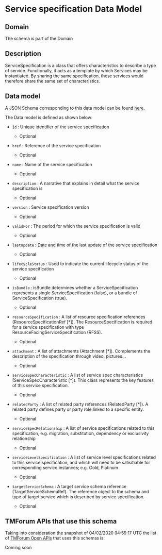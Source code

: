 # Service specification Data Model

## Domain

The  schema is part of the  Domain

## Description

ServiceSpecification is a class that offers characteristics to describe a type of service.
Functionally, it acts as a template by which Services may be instantiated. By sharing the same  specification, these services would therefore share the same set of characteristics.

## Data model

A JSON Schema corresponding to this data model can be found
[here](https://github.com/tmforum-rand/schemas/blob/candidates/Service/ServiceSpecification.schema.json).

The Data model is defined as shown below:

- `id` : Unique identifier of the service specification

  - Optional


- `href` : Reference of the service specification

  - Optional


- `name` : Name of the service specification

  - Optional


- `description` : A narrative that explains in detail what the service specification is

  - Optional


- `version` : Service specification version

  - Optional


- `validFor` : The period for which the service specification is valid

  - Optional


- `lastUpdate` : Date and time of the last update of the service specification

  - Optional


- `lifecycleStatus` : Used to indicate the current lifecycle status of the service specification

  - Optional


- `isBundle` : isBundle determines whether a ServiceSpecification represents a single ServiceSpecification (false), or a bundle of ServiceSpecification (true).

  - Optional


- `resourceSpecification` : A list of resource specification references (ResourceSpecificationRef [*]). The ResourceSpecification is required for a service specification with type ResourceFacingServiceSpecification (RFSS).

  - Optional


- `attachment` : A list of attachments (Attachment [*]). Complements the description of the specification through video, pictures...

  - Optional


- `serviceSpecCharacteristic` : A list of service spec characteristics (ServiceSpecCharacteristic [*]). This class represents the key features of this service specification.

  - Optional


- `relatedParty` : A list of related party references (RelatedParty [*]). A related party defines party or party role linked to a specific entity.

  - Optional


- `serviceSpecRelationship` : A list of service specifications related to this specification, e.g. migration, substitution, dependency or exclusivity relationship

  - Optional


- `serviceLevelSpecification` : A list of service level specifications related to this service specification, and which will need to be satisifiable for corresponding service instances; e.g. Gold, Platinum

  - Optional


- `targetServiceSchema` : A target service schema reference (TargetServiceSchemaRef). The reference object to the schema and type of target service which is described by service specification.

  - Optional






## TMForum APIs that use this schema

Taking into consideration the snapshot of 04/02/2020 04:59:17 UTC the list of [TMForum Open APIs](https://www.tmforum.org/open-apis/) that uses this schemas is:

Coming soon